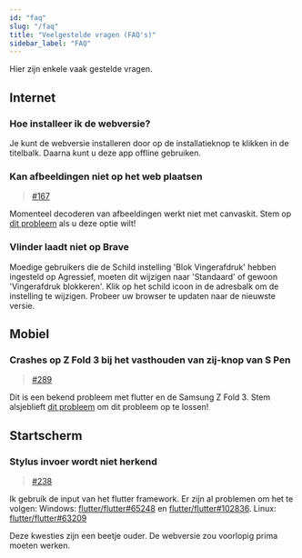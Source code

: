 ```yaml
---
id: "faq"
slug: "/faq"
title: "Veelgestelde vragen (FAQ's)"
sidebar_label: "FAQ"
---
```


Hier zijn enkele vaak gestelde vragen.

## Internet

### Hoe installeer ik de webversie?

Je kunt de webversie installeren door op de installatieknop te klikken in de titelbalk. Daarna kunt u deze app offline gebruiken.

### Kan afbeeldingen niet op het web plaatsen

> [#167](https://github.com/LinwoodCloud/Butterfly/issues/167)

Momenteel decoderen van afbeeldingen werkt niet met canvaskit. Stem op [dit probleem](https://github.com/flutter/flutter/issues/102683) als u deze optie wilt!

### Vlinder laadt niet op Brave

Moedige gebruikers die de Schild instelling 'Blok Vingerafdruk' hebben ingesteld op Agressief, moeten dit wijzigen naar 'Standaard' of gewoon 'Vingerafdruk blokkeren'. Klik op het schild icoon in de adresbalk om de instelling te wijzigen. Probeer uw browser te updaten naar de nieuwste versie.

## Mobiel

### Crashes op Z Fold 3 bij het vasthouden van zij-knop van S Pen

> [#289](https://github.com/LinwoodCloud/Butterfly/issues/289)

Dit is een bekend probleem met flutter en de Samsung Z Fold 3. Stem alsjeblieft [dit probleem](https://github.com/flutter/flutter/issues/111068) om dit probleem op te lossen!

## Startscherm

### Stylus invoer wordt niet herkend

> [#238](https://github.com/LinwoodCloud/Butterfly/issues/238)

Ik gebruik de input van het flutter framework. Er zijn al problemen om het te volgen: Windows: [flutter/flutter#65248](https://github.com/flutter/flutter/issues/65248) en [flutter/flutter#102836](https://github.com/flutter/flutter/issues/102836). Linux: [flutter/flutter#63209](https://github.com/flutter/flutter/issues/63209)

Deze kwesties zijn een beetje ouder. De webversie zou voorlopig prima moeten werken.

